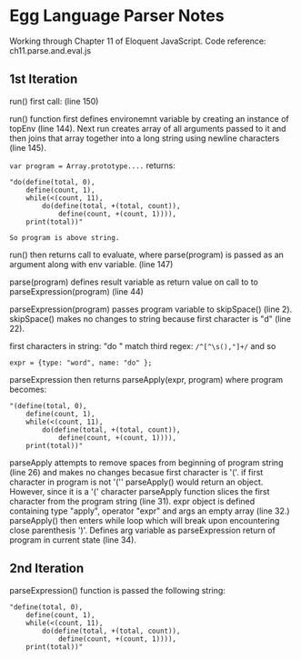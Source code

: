 # Egg Language Parser Notes

Working through Chapter 11 of Eloquent JavaScript.
Code reference: ch11.parse.and.eval.js

## 1st Iteration

run() first call: (line 150)
	
run() function first defines environemnt variable by creating an instance of topEnv (line 144). Next run creates array of all arguments passed to it and then joins that array together into a long string using newline characters (line 145).

`var program = Array.prototype....`
returns:

	"do(define(total, 0),
		define(count, 1),
		while(<(count, 11),
			do(define(total, +(total, count)),
				define(count, +(count, 1)))),
		print(total))"

	So program is above string.

run() then returns call to evaluate, where parse(program) is passed as an argument along with env variable. (line 147)

parse(program) defines result variable as return value on call to to parseExpression(program) (line 44)

parseExpression(program) passes program variable to skipSpace() (line 2). skipSpace() makes no changes to string because first character is "d" (line 22).

first characters in string: "do " match third regex: `/^[^\s(),"]+/` and so 

	expr = {type: "word", name: "do" };

parseExpression then returns parseApply(expr, program) where program becomes:

	"(define(total, 0),
		define(count, 1),
		while(<(count, 11),
			do(define(total, +(total, count)),
				define(count, +(count, 1)))),
		print(total))"

parseApply attempts to remove spaces from beginning of program string (line 26) and makes no changes becasue first character is '('. if first character in program is not '('' parseApply() would return an object. However, since it is a '(' character parseApply function slices the first character from the program string (line 31). expr object is defined containing type "apply", operator "expr" and args an empty array (line 32.) parseApply() then enters while loop which will break upon encountering close parenthesis ')'. Defines arg variable as parseExpression return of program in current state (line 34).

## 2nd Iteration

parseExpression() function is passed the following string: 

	"define(total, 0),
		define(count, 1),
		while(<(count, 11),
			do(define(total, +(total, count)),
				define(count, +(count, 1)))),
		print(total))"


